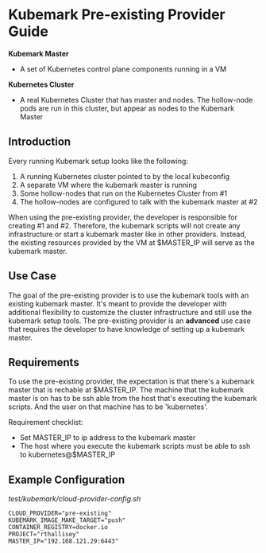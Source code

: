 # Kubemark Pre-existing Provider Guide

**Kubemark Master**
- A set of Kubernetes control plane components running in a VM

**Kubernetes Cluster**
- A real Kubernetes Cluster that has master and nodes. The hollow-node pods
  are run in this cluster, but appear as nodes to the Kubemark Master

## Introduction

Every running Kubemark setup looks like the following:
 1) A running Kubernetes cluster pointed to by the local kubeconfig
 2) A separate VM where the kubemark master is running
 3) Some hollow-nodes that run on the Kubernetes Cluster from #1
 4) The hollow-nodes are configured to talk with the kubemark master at #2

When using the pre-existing provider, the developer is responsible for creating
#1 and #2.  Therefore, the kubemark scripts will not create any infrastructure
or start a kubemark master like in other providers. Instead, the existing
resources provided by the VM at $MASTER_IP will serve as the kubemark master.

## Use Case

The goal of the pre-existing provider is to use the kubemark tools with an
existing kubemark master. It's meant to provide the developer with
additional flexibility to customize the cluster infrastructure and still use
the kubemark setup tools.  The pre-existing provider is an **advanced** use
case that requires the developer to have knowledge of setting up a kubemark
master.

## Requirements

To use the pre-existing provider, the expectation is that there's a kubemark
master that is rechable at $MASTER_IP. The machine that the kubemark master is
on has to be ssh able from the host that's executing the kubemark scripts. And
the user on that machine has to be 'kubernetes'.

Requirement checklist:
- Set MASTER_IP to ip address to the kubemark master
- The host where you execute the kubemark scripts must be able to ssh to
  kubernetes@$MASTER_IP

## Example Configuration

_test/kubemark/cloud-provider-config.sh_

```
CLOUD_PROVIDER="pre-existing"
KUBEMARK_IMAGE_MAKE_TARGET="push"
CONTAINER_REGISTRY=docker.io
PROJECT="rthallisey"
MASTER_IP="192.168.121.29:6443"
```

